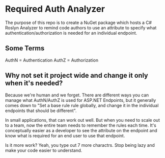 # Required Auth Analyzer

The purpose of this repo is to create a NuGet package which hosts a C# Roslyn Analyzer to remind code authors to use an attribute to specify what authentication/authorization is needed for an individual endpoint.

## Some Terms

AuthN = Authentication
AuthZ = Authorization

## Why not set it project wide and change it only when it's needed?

Because we're human and we forget. There are different ways you can manage what AuthN/AuthZ is used for ASP.NET Endpoints, but it generally comes down to "Set a base rule rule globally, and change it in the individual endpoints that should be different".

In small applications, that can work out well. But when you need to scale out to a team, now the entire team needs to remember the rules each time. It's conceptually easier as a developer to see the attribute on the endpoint and know what is required for an end user to use that endpoint.

Is it more work? Yeah, you type out 7 more charactrs. Stop being lazy and make your code easier to understand. 


